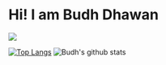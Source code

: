 <h1>Hi! I am Budh Dhawan </h1>
<img src = "(https://github.com/budhdhawan/budhdhawan/assets/100902817/d2a2d05b-5bf4-4cf8-a414-219551a48371)
">

[![Top Langs](https://github-readme-stats.vercel.app/api/top-langs/?username=budhdhawan)](https://github.com/budhdhawan/github-readme-stats) ![Budh's github stats](https://github-readme-stats.vercel.app/api?username=budhdhawan)
